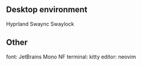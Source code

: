 ## Desktop environment
Hyprland
Swaync
Swaylock

## Other
font: JetBrains Mono NF
terminal: kitty
editor: neovim
